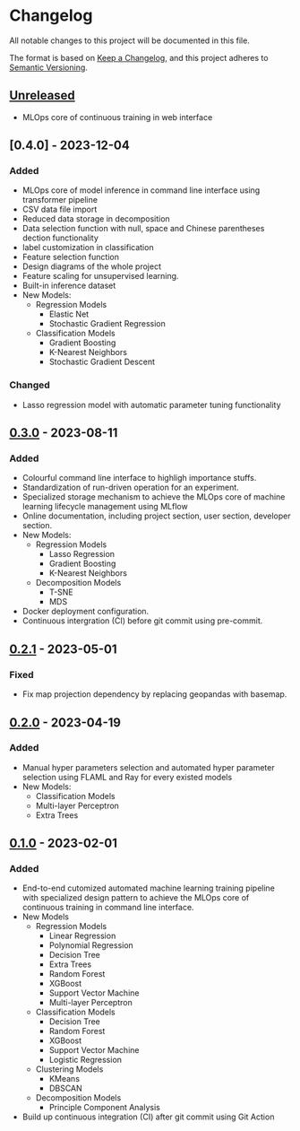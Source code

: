 # Changelog

All notable changes to this project will be documented in this file.

The format is based on [Keep a Changelog](https://keepachangelog.com/en/1.0.0/), and this project adheres to [Semantic Versioning](https://semver.org/spec/v2.0.0.html).



## [Unreleased]

+ MLOps core of continuous training in web interface

## [0.4.0] - 2023-12-04

### Added

+ MLOps core of model inference in command line interface using transformer pipeline
+ CSV data file import
+ Reduced data storage in decomposition
+ Data selection function with null, space and Chinese parentheses dection functionality
+ label customization in classification
+ Feature selection function
+ Design diagrams of the whole project
+ Feature scaling for unsupervised learning.
+ Built-in inference dataset
+ New Models:
  + Regression Models
    + Elastic Net
    + Stochastic Gradient Regression
  + Classification Models
    + Gradient Boosting
    + K-Nearest Neighbors
    + Stochastic Gradient Descent

### Changed
+ Lasso regression model with automatic parameter tuning functionality

## [0.3.0] - 2023-08-11

### Added

+ Colourful command line interface to highligh importance stuffs.
+ Standardization of run-driven operation for an experiment.
+ Specialized storage mechanism to achieve the MLOps core of machine learning lifecycle management using MLflow
+ Online documentation, including project section, user section, developer section.
+ New Models:
  + Regression Models
    + Lasso Regression
    + Gradient Boosting
    + K-Nearest Neighbors
  + Decomposition Models
    + T-SNE
    + MDS
+ Docker deployment configuration.
+ Continuous intergration (CI) before git commit using pre-commit.



## [0.2.1] - 2023-05-01

### Fixed

+ Fix map projection dependency by replacing geopandas with basemap.



## [0.2.0] - 2023-04-19

### Added

+ Manual hyper parameters selection and automated hyper parameter selection using FLAML and Ray for every existed models
+ New Models:
  +  Classification Models
    + Multi-layer Perceptron
    + Extra Trees



## [0.1.0] - 2023-02-01

### Added

+ End-to-end cutomized automated machine learning training pipeline with specialized design pattern to achieve the MLOps core of continuous training in command line interface.
+ New Models
  + Regression Models
    + Linear Regression
    + Polynomial Regression
    + Decision Tree
    + Extra Trees
    + Random Forest
    + XGBoost
    + Support Vector Machine
    + Multi-layer Perceptron
  + Classification Models
    + Decision Tree
    + Random Forest
    + XGBoost
    + Support Vector Machine
    + Logistic Regression
  + Clustering Models
    + KMeans
    + DBSCAN
  + Decomposition Models
    + Principle Component Analysis
+ Build up continuous integration (CI) after git commit using Git Action



[ unreleased ]: https://github.com/ZJUEarthData/geochemistrypi
[ 0.3.0 ]: https://github.com/ZJUEarthData/geochemistrypi/compare/v0.2.1...v0.3.0
[ 0.2.1 ]: https://github.com/ZJUEarthData/geochemistrypi/compare/v0.2.0...v0.2.1
[ 0.2.0 ]: https://github.com/ZJUEarthData/geochemistrypi/compare/v0.1.0...v0.2.0
[ 0.1.0 ]: https://github.com/ZJUEarthData/geochemistrypi/releases/tag/v0.1.0
